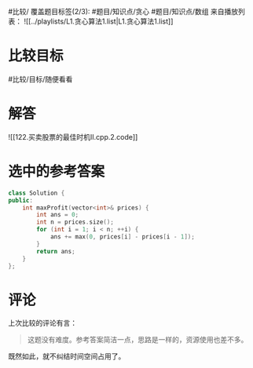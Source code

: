 #比较/
覆盖题目标签(2/3): #题目/知识点/贪心 #题目/知识点/数组
来自播放列表：
![[../playlists/L1.贪心算法1.list|L1.贪心算法1.list]]

# 比较目标

#比较/目标/随便看看 

# 解答

![[122.买卖股票的最佳时机II.cpp.2.code]]

# 选中的参考答案

``` cpp
class Solution {
public:
    int maxProfit(vector<int>& prices) {   
        int ans = 0;
        int n = prices.size();
        for (int i = 1; i < n; ++i) {
            ans += max(0, prices[i] - prices[i - 1]);
        }
        return ans;
    }
};
```

# 评论

上次比较的评论有言：
 > 这题没有难度。参考答案简洁一点，思路是一样的，资源使用也差不多。

既然如此，就不纠结时间空间占用了。